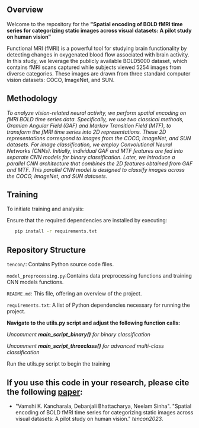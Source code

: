 ## Overview
Welcome to the repository for the **"Spatial encoding of BOLD fMRI time series for categorizing static images across visual datasets: A pilot study on human vision"**

Functional MRI (fMRI) is a powerful tool for studying brain functionality by detecting changes in oxygenated blood flow associated with brain activity. In this study, we leverage the publicly available BOLD5000 dataset, which contains fMRI scans captured while subjects viewed 5254 images from diverse categories. These images are drawn from three standard computer vision datasets: COCO, ImageNet, and SUN.

## Methodology
*To analyze vision-related neural activity, we perform spatial encoding on fMRI BOLD time series data. Specifically, we use two classical methods, Gramian Angular Field (GAF) and Markov Transition Field (MTF), to transform the fMRI time series into 2D representations. These 2D representations correspond to images from the COCO, ImageNet, and SUN datasets.
For image classification, we employ Convolutional Neural Networks (CNNs). Initially, individual GAF and MTF features are fed into separate CNN models for binary classification. Later, we introduce a parallel CNN architecture that combines the 2D features obtained from GAF and MTF. This parallel CNN model is designed to classify images across the COCO, ImageNet, and SUN datasets.*
## Training
To initiate training and analysis:

 Ensure that the required dependencies are installed by executing:

```bash
   pip install -r requirements.txt
```
## Repository Structure
   
   `tencon/`: Contains Python source code files.
   
   `model_preprocessing.py`:Contains data preprocessing functions and training CNN models functions.

   `README.md`: This file, offering an overview of the project.
   
   `requirements.txt`: A list of Python dependencies necessary for running the project.



**Navigate to the utils.py script and adjust the following function calls:**

*Uncomment **main_script_binary()** for binary classification*

*Uncomment **main_script_threeclass()** for advanced multi-class classification*

Run the utils.py script to begin the training 

## If you use this code in your research, please cite the following [paper](https://scholar.google.com/citations?view_op=view_citation&hl=en&user=KGMPrJUAAAAJ&citation_for_view=KGMPrJUAAAAJ:2osOgNQ5qMEC):
- "Vamshi K. Kancharala, Debanjali Bhattacharya, Neelam Sinha". "Spatial encoding of BOLD fMRI time series for categorizing static images across visual datasets: A pilot study on human vision." *tencon2023*.


